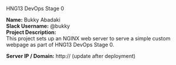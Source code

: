  HNG13 DevOps Stage 0

**Name:** Bukky Abadaki  
**Slack Username:** @bukky  
**Project Description:**  
This project sets up an NGINX web server to serve a simple custom webpage as part of HNG13 DevOps Stage 0.

**Server IP / Domain:** http://<your-server-ip> (update after deployment)
